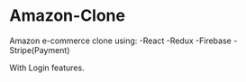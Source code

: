 # Amazon-Clone
Amazon e-commerce clone using:
-React
-Redux
-Firebase
-Stripe(Payment)

With Login features.
